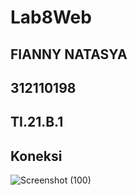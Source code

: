 # Lab8Web

## FIANNY NATASYA ##
## 312110198 ##
## TI.21.B.1 ##


## Koneksi ##
![Screenshot (100)](https://user-images.githubusercontent.com/94009296/205467951-08cb3676-40a0-4988-bfbf-41b47a5d2baa.png)
